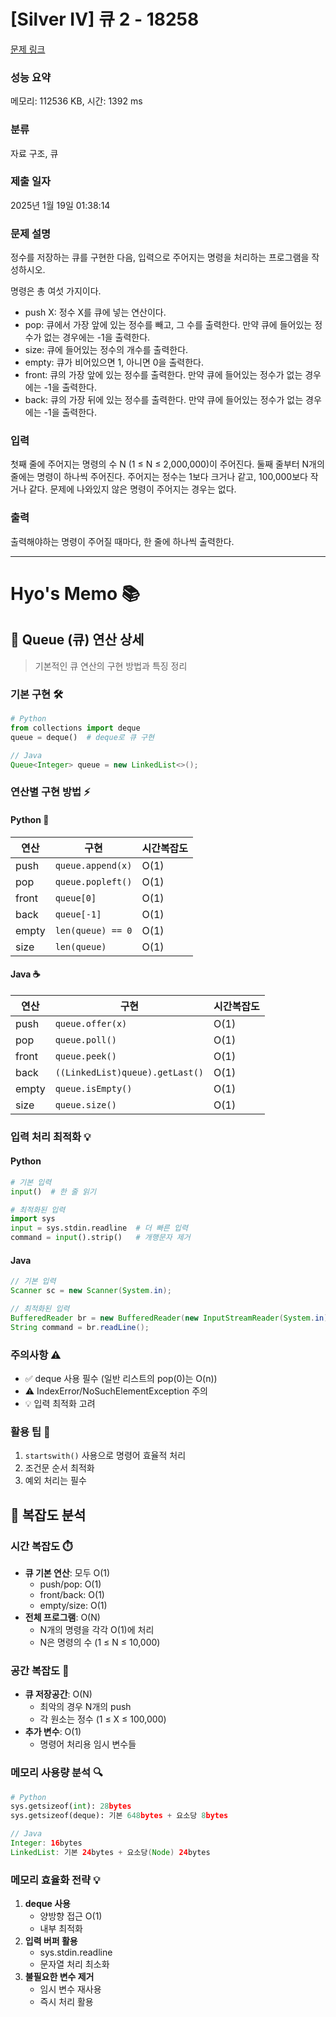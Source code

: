 # [Silver IV] 큐 2 - 18258 

[문제 링크](https://www.acmicpc.net/problem/18258) 

### 성능 요약

메모리: 112536 KB, 시간: 1392 ms

### 분류

자료 구조, 큐

### 제출 일자

2025년 1월 19일 01:38:14

### 문제 설명

<p>정수를 저장하는 큐를 구현한 다음, 입력으로 주어지는 명령을 처리하는 프로그램을 작성하시오.</p>

<p>명령은 총 여섯 가지이다.</p>

<ul>
	<li>push X: 정수 X를 큐에 넣는 연산이다.</li>
	<li>pop: 큐에서 가장 앞에 있는 정수를 빼고, 그 수를 출력한다. 만약 큐에 들어있는 정수가 없는 경우에는 -1을 출력한다.</li>
	<li>size: 큐에 들어있는 정수의 개수를 출력한다.</li>
	<li>empty: 큐가 비어있으면 1, 아니면 0을 출력한다.</li>
	<li>front: 큐의 가장 앞에 있는 정수를 출력한다. 만약 큐에 들어있는 정수가 없는 경우에는 -1을 출력한다.</li>
	<li>back: 큐의 가장 뒤에 있는 정수를 출력한다. 만약 큐에 들어있는 정수가 없는 경우에는 -1을 출력한다.</li>
</ul>

### 입력 

 <p>첫째 줄에 주어지는 명령의 수 N (1 ≤ N ≤ 2,000,000)이 주어진다. 둘째 줄부터 N개의 줄에는 명령이 하나씩 주어진다. 주어지는 정수는 1보다 크거나 같고, 100,000보다 작거나 같다. 문제에 나와있지 않은 명령이 주어지는 경우는 없다.</p>

### 출력 

 <p>출력해야하는 명령이 주어질 때마다, 한 줄에 하나씩 출력한다.</p>

-------------------------------------------------------------------------------------------------------
# Hyo's Memo 📚

## 📍 Queue (큐) 연산 상세
> 기본적인 큐 연산의 구현 방법과 특징 정리

### 기본 구현 🛠
```python
# Python
from collections import deque
queue = deque()  # deque로 큐 구현
```

```java
// Java
Queue<Integer> queue = new LinkedList<>();
```

### 연산별 구현 방법 ⚡
#### Python 🐍
| 연산 | 구현 | 시간복잡도 |
|------|------|------------|
| push | `queue.append(x)` | O(1) |
| pop | `queue.popleft()` | O(1) |
| front | `queue[0]` | O(1) |
| back | `queue[-1]` | O(1) |
| empty | `len(queue) == 0` | O(1) |
| size | `len(queue)` | O(1) |

#### Java ☕
| 연산 | 구현 | 시간복잡도 |
|------|------|------------|
| push | `queue.offer(x)` | O(1) |
| pop | `queue.poll()` | O(1) |
| front | `queue.peek()` | O(1) |
| back | `((LinkedList)queue).getLast()` | O(1) |
| empty | `queue.isEmpty()` | O(1) |
| size | `queue.size()` | O(1) |

### 입력 처리 최적화 💡
#### Python
```python
# 기본 입력
input()  # 한 줄 읽기

# 최적화된 입력
import sys
input = sys.stdin.readline  # 더 빠른 입력
command = input().strip()   # 개행문자 제거
```

#### Java
```java
// 기본 입력
Scanner sc = new Scanner(System.in);

// 최적화된 입력
BufferedReader br = new BufferedReader(new InputStreamReader(System.in));
String command = br.readLine();
```

### 주의사항 ⚠️
- ✅ deque 사용 필수 (일반 리스트의 pop(0)는 O(n))
- ⚠️ IndexError/NoSuchElementException 주의
- 💡 입력 최적화 고려

### 활용 팁 🎯
1. `startswith()` 사용으로 명령어 효율적 처리
2. 조건문 순서 최적화
3. 예외 처리는 필수

## 📍 복잡도 분석
### 시간 복잡도 ⏱️
- **큐 기본 연산**: 모두 O(1)
  - push/pop: O(1)
  - front/back: O(1)
  - empty/size: O(1)
- **전체 프로그램**: O(N)
  - N개의 명령을 각각 O(1)에 처리
  - N은 명령의 수 (1 ≤ N ≤ 10,000)

### 공간 복잡도 💾
- **큐 저장공간**: O(N)
  - 최악의 경우 N개의 push
  - 각 원소는 정수 (1 ≤ X ≤ 100,000)
- **추가 변수**: O(1)
  - 명령어 처리용 임시 변수들

### 메모리 사용량 분석 🔍
```python
# Python
sys.getsizeof(int): 28bytes
sys.getsizeof(deque): 기본 648bytes + 요소당 8bytes
```
```java
// Java
Integer: 16bytes
LinkedList: 기본 24bytes + 요소당(Node) 24bytes
```

### 메모리 효율화 전략 💡
1. **deque 사용**
   - 양방향 접근 O(1)
   - 내부 최적화
2. **입력 버퍼 활용**
   - sys.stdin.readline
   - 문자열 처리 최소화
3. **불필요한 변수 제거**
   - 임시 변수 재사용
   - 즉시 처리 활용
